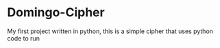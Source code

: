 # Domingo-Cipher
My first project written in python, this is a simple cipher that uses python code to run
